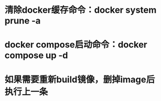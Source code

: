 # 清除docker缓存命令：docker system prune -a
# docker compose启动命令：docker compose up -d
# 如果需要重新build镜像，删掉image后执行上一条
